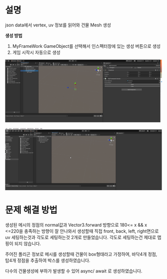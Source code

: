 # 설명
 json data에서 vertex, uv 정보를 읽어와 건물 Mesh 생성 

**생성 방법**
1. MyFrameWork GameObject를 선택해서 인스펙터창에 있는 생성 버튼으로 생성
2. 게임 시작시 자동으로 생성

![생성버튼1](https://github.com/SooWanKim/MakeBuildingInUnity/blob/master/%EB%85%B9%ED%99%94_2021_06_29_19_10_45_813.gif)

![생성버튼2](https://github.com/SooWanKim/MakeBuildingInUnity/blob/master/%EB%85%B9%ED%99%94_2021_06_29_19_11_33_888.gif)


# 문제 해결 방법

생성된 메시의 정점의 normal값과 Vector3.forward 방향으로 180<= x && x <=220을 충족하는 방향이 잘 안나와서
생성할때 직접 front, back, left, right면으로 uv 세팅하는것과 각도로 세팅하는것 2개로 만들었습니다. 각도로 세팅하는건 제대로 맵핑이 되지 않습니다.

주어진 폴리곤 정보로 메시를 생성할때 건물이 box형태라고 가정하여, 바닥4개 정점, 탑4개 정점을 추출하여 박스를 생성하였습니다.

다수의 건물생성에 부하가 발생할 수 있어 async/ await 로 생성하였습니다.

